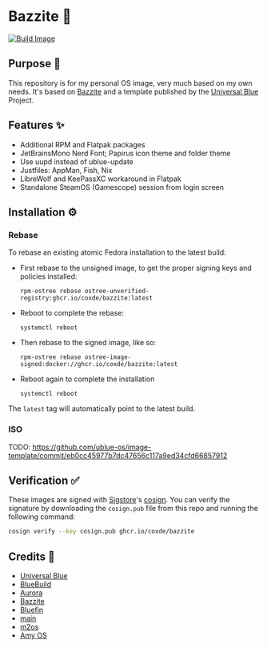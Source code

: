 # Bazzite 🔮

[![Build Image](https://github.com/coxde/bazzite/actions/workflows/build.yml/badge.svg)](https://github.com/coxde/bazzite/actions/workflows/build.yml)

## Purpose 🤔

This repository is for my personal OS image, very much based on my own needs. It's based on [Bazzite](https://github.com/ublue-os/bazzite/) and a template published by the [Universal Blue](https://universal-blue.org/) Project.

## Features ✨

-   Additional RPM and Flatpak packages
-   JetBrainsMono Nerd Font; Papirus icon theme and folder theme
-   Use uupd instead of ublue-update
-   Justfiles: AppMan, Fish, Nix
-   LibreWolf and KeePassXC workaround in Flatpak
-   Standalone SteamOS (Gamescope) session from login screen

## Installation ⚙️

### Rebase

To rebase an existing atomic Fedora installation to the latest build:

-   First rebase to the unsigned image, to get the proper signing keys and policies installed:
    ```
    rpm-ostree rebase ostree-unverified-registry:ghcr.io/coxde/bazzite:latest
    ```
-   Reboot to complete the rebase:
    ```
    systemctl reboot
    ```
-   Then rebase to the signed image, like so:
    ```
    rpm-ostree rebase ostree-image-signed:docker://ghcr.io/coxde/bazzite:latest
    ```
-   Reboot again to complete the installation
    ```
    systemctl reboot
    ```

The `latest` tag will automatically point to the latest build.

### ISO

TODO: https://github.com/ublue-os/image-template/commit/eb0cc45977b7dc47656c117a9ed34cfd66857912

## Verification ✅

These images are signed with [Sigstore](https://www.sigstore.dev/)'s [cosign](https://github.com/sigstore/cosign). You can verify the signature by downloading the `cosign.pub` file from this repo and running the following command:

```bash
cosign verify --key cosign.pub ghcr.io/coxde/bazzite
```

## Credits 💌

-   [Universal Blue](https://universal-blue.org/)
-   [BlueBuild](https://blue-build.org/)
-   [Aurora](https://getaurora.dev/)
-   [Bazzite](https://bazzite.gg/)
-   [Bluefin](https://projectbluefin.io/)
-   [main](https://github.com/ubazzite/main/)
-   [m2os](https://github.com/m2giles/m2os)
-   [Amy OS](https://github.com/astrovm/amyos)
